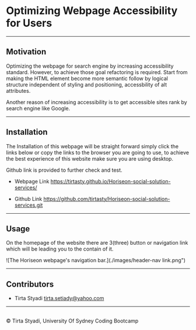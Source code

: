 # Optimizing Webpage Accessibility for Users

---

## Motivation

Optimizing the webpage for search engine by increasing accessibility standard.
However, to achieve those goal refactoring is required. Start from making the HTML 
element become more semantic follow by logical structure independent of styling and 
positioning, accessbility of alt attributes.

Another reason of increasing accessibility is to get accessible sites rank by search 
engine like Google.

---
## Installation

The Installation of this webpage will be straight forward simply click the links below or 
copy the links to the browser you are going to use, to achieve the best experience of 
this website make sure you are using desktop.

Github link is provided to further check and test.


* Webpage Link
https://tirtasty.github.io/Horiseon-social-solution-services/

* Github Link
https://github.com/tirtasty/Horiseon-social-solution-services.git

---

## Usage

On the homepage of the website there are 3(three) button or navigation link which will be 
leading you to the contain of it.

![The Horiseon webpage's navigation bar.](./images/header-nav link.png")

---
## Contributors

- Tirta Styadi <tirta.setiady@yahoo.com>

---

##

© Tirta Styadi, University Of Sydney Coding Bootcamp